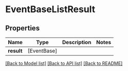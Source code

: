 # EventBaseListResult

## Properties
Name | Type | Description | Notes
------------ | ------------- | ------------- | -------------
**result** | [EventBase] |  | 

[[Back to Model list]](../README.md#documentation-for-models) [[Back to API list]](../README.md#documentation-for-api-endpoints) [[Back to README]](../README.md)


